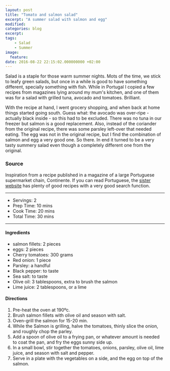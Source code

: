 ```yaml
---
layout: post
title: "Tomato and salmon salad"
excerpt: "A summer salad with salmon and egg"
modified:
categories: blog
excerpt:
tags:
    - Salad
    - Summer
image:
  feature:
date: 2016-08-22 22:15:02.000000000 +02:00
---
```


Salad is a staple for those warm summer nights. Mots of the time, we stick to leafy green salads, but once in a while is good to have something different, specially something with fish. While in Portugal I copied a few recipes from magazines lying around my mum's kitchen, and one of them was for a salad with grilled tuna, avocado and tomatoes. Brilliant. 

With the recipe at hand, I went grocery shopping, and when back at home things started going south. Guess what: the avocado was over-ripe - actually black inside - so this had to be excluded. There was no tuna in our freezer but salmon is a good replacement. Also, instead of the coriander from the original recipe, there was some parsley left-over that needed eating. The egg was not in the original recipe, but I find the combination of salmon and egg a very good one. So there. In end it turned to be a very tasty summery salad even though a completely different one from the original.


### Source

Inspiration from a recipe published in a magazine of a large Portuguese supermarket chain, Continente. If you can read Portuguese, the [sister website](https://chef.continente.pt/) has plenty of good recipes with a very good search function.


---

* Servings: 2
* Prep Time:  10 mins
* Cook Time:  20 mins
* Total Time:  30 mins

---


#### Ingredients

* salmon fillets: 2 pieces
* eggs: 2 pieces
* Cherry tomatoes: 300 grams
* Red onion: 1 piece
* Parsley: a handful
* Black pepper: to taste
* Sea salt: to taste
* Olive oil: 3 tablespoons, extra to brush the salmon
* Lime juice: 2 tablespoons, or a lime


#### Directions

1. Pre-heat the oven at 190ºc.
2. Brush salmon fillets with olive oil and season with salt.
3. Oven-grill the salmon for 15-20 min.
4. While the Salmon is grilling, halve the tomatoes, thinly slice the onion,  and roughly chop the parley. 
5. Add a spoon of olive oil to a frying pan, or whatever amount is needed to coat the pan, and fry the eggs sunny side up.  
6. In a small bowl, stir together the tomatoes, onions, parsley, olive oil, lime juice, and season with salt and pepper.
7. Serve in a plate with the vegetables on a side, and the egg on top of the salmon.


